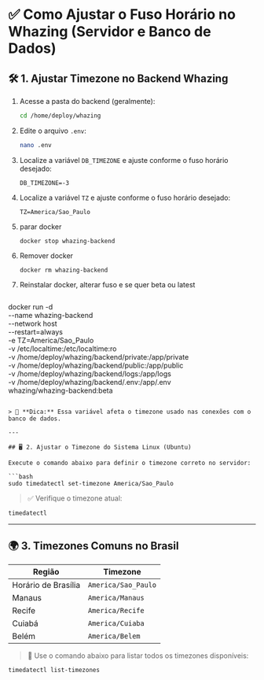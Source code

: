 # ✅ **Como Ajustar o Fuso Horário no Whazing (Servidor e Banco de Dados)**

## 🛠️ 1. Ajustar Timezone no Backend Whazing

1. Acesse a pasta do backend (geralmente):

   ```bash
   cd /home/deploy/whazing
   ```

2. Edite o arquivo `.env`:

   ```bash
   nano .env
   ```

3. Localize a variável `DB_TIMEZONE` e ajuste conforme o fuso horário desejado:

   ```env
   DB_TIMEZONE=-3
   ```
   
4. Localize a variável `TZ` e ajuste conforme o fuso horário desejado:

   ```env
   TZ=America/Sao_Paulo
   ```

5. parar docker

   ```env
   docker stop whazing-backend
   ```

5. Remover docker

   ```env
   docker rm whazing-backend
   ```

5. Reinstalar docker, alterar fuso e se quer beta ou latest

   ```env
  docker run -d \
  --name whazing-backend \
  --network host \
  --restart=always \
  -e TZ=America/Sao_Paulo \
  -v /etc/localtime:/etc/localtime:ro \
  -v /home/deploy/whazing/backend/private:/app/private \
  -v /home/deploy/whazing/backend/public:/app/public \
  -v /home/deploy/whazing/backend/logs:/app/logs \
  -v /home/deploy/whazing/backend/.env:/app/.env \
  whazing/whazing-backend:beta
   ```

> 📌 **Dica:** Essa variável afeta o timezone usado nas conexões com o banco de dados.

---

## 🖥️ 2. Ajustar o Timezone do Sistema Linux (Ubuntu)

Execute o comando abaixo para definir o timezone correto no servidor:

```bash
sudo timedatectl set-timezone America/Sao_Paulo
```

> ✅ Verifique o timezone atual:

```bash
timedatectl
```

---

## 🌍 3. Timezones Comuns no Brasil

| Região              | Timezone            |
| ------------------- | ------------------- |
| Horário de Brasília | `America/Sao_Paulo` |
| Manaus              | `America/Manaus`    |
| Recife              | `America/Recife`    |
| Cuiabá              | `America/Cuiaba`    |
| Belém               | `America/Belem`     |

> 🧭 Use o comando abaixo para listar todos os timezones disponíveis:

```bash
timedatectl list-timezones
```